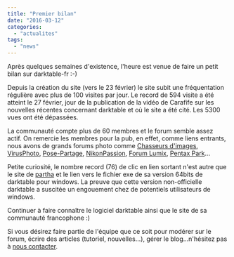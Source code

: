 ```yaml
---
title: "Premier bilan"
date: "2016-03-12"
categories: 
  - "actualites"
tags: 
  - "news"
---
```


Après quelques semaines d'existence, l'heure est venue de faire un petit bilan sur darktable-fr :-)

Depuis la création du site (vers le 23 février) le site subit une fréquentation régulière avec plus de 100 visites par jour. Le record de 594 visite a été atteint le 27 février, jour de la publication de la vidéo de Carafife sur les nouvelles récentes concernant darktable et où le site a été cité. Les 5300 vues ont été dépassées.

La communauté compte plus de 60 membres et le forum semble assez actif. On remercie les membres pour la pub, en effet, comme liens entrants, nous avons de grands forums photo comme [Chasseurs d'images](http://www.chassimages.com/forum/index.php), [VirusPhoto](http://www.virusphoto.com/), [Pose-Partage](http://www.posepartage.fr/forum/), [NikonPassion](http://forum.nikonpassion.com/index.php), [Forum Lumix](http://www.forumlumix.com), [Pentax Park](http://www.pentaxkpark.com/)...

Petite curiosité, le nombre record (76) de clic en lien sortant n'est autre que le site de [partha](http://www.partha.com/) et le lien vers le fichier exe de sa version 64bits de darktable pour windows. La preuve que cette version non-officielle darktable a suscitée un engouement chez de potentiels utilisateurs de windows.

Continuer à faire connaître le logiciel darktable ainsi que le site de sa communauté francophone :)

Si vous désirez faire partie de l'équipe que ce soit pour modérer sur le forum, écrire des articles (tutoriel, nouvelles...), gérer le blog...n'hésitez pas à [nous contacter](darktable-fr@tuxfmaily.org).
